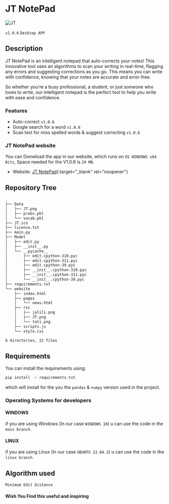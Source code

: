 # JT NotePad
![JT](https://user-images.githubusercontent.com/95311883/233843932-263c5f6f-171b-4b87-bfd5-4e4e95a7220b.png)

`v1.0.6` `Desktop APP` 

## Description
JT NotePad is an intelligent notepad that auto-corrects your notes! This innovative tool uses an algorithms to scan your writing in real-time, flagging any errors and suggesting corrections as you go. This means you can write with confidence, knowing that your notes are accurate and error-free.

So whether you're a busy professional, a student, or just someone who loves to write, our intelligent notepad is the perfect tool to help you write with ease and confidence.

### Features
- Auto-correct `v1.0.6`
- Google search for a word `v1.0.6`
- Scan text for miss spelled words & suggest correcting `v1.0.6`

### JT NotePad website
You can Donwload the app in our website, which runs on `OS WINDOWS x64 Bits`, Space needed for the V1.0.6 is `29 MB`.

- Website: [JT NotePad](https://jbadr28.github.io/JT-NotePad/){:target="_blank" rel="noopener"}
## Repository Tree
``` bash
.
├── Data
│   ├── JT.png
│   ├── probs.pkl
│   └── vocab.pkl
├── JT.ico
├── licence.txt
├── main.py
├── Model
│   ├── edit.py
│   ├── __init__.py
│   └── __pycache__
│       ├── edit.cpython-310.pyc
│       ├── edit.cpython-311.pyc
│       ├── edit.cpython-39.pyc
│       ├── __init__.cpython-310.pyc
│       ├── __init__.cpython-311.pyc
│       └── __init__.cpython-39.pyc
├── requirements.txt
└── website
    ├── index.html
    ├── pages
    │   └── news.html
    ├── rsc
    │   ├── jalili.png
    │   ├── JT.png
    │   └── tati.png
    ├── scripts.js
    └── style.css

6 directories, 22 files
```

## Requirements
You can install the requirements using:
``` bash
pip install -r requirements.txt
```
which will install for the you the `pandas` & `numpy` version used in the project.

### Operating Systems for developers
#### WINDOWS
if you are using Windows (In our case `WINDOWS 10`) u can use the code in the `main branch`.

#### LINUX
if you are using Linux (In our case `UBUNTU 22.04.2`) u can use the code in the `linux branch`.

## Algorithm used 
`Minimum Edit Distance`
#### Wish You Find this useful and inspiring

